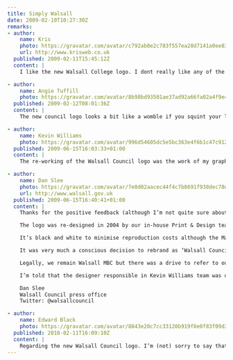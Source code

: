 ```yaml
---
title: Simply Walsall
date: 2009-02-10T10:27:30Z
remarks:
- author:
    name: Kris
    photo: https://gravatar.com/avatar/c792ab0e2c783f557ea28d7141a0ee83
    url: http://www.krisweb.co.uk
  published: 2009-02-11T15:45:12Z
  content: |
    I like the new Walsall College logo. I dont really like any of the Council logos, but thats just my unprofessional design opinion.

- author:
    name: Angie Tuffill
    photo: https://gravatar.com/avatar/8b98bd93501ae37ad92a66fa02a4f9e4
  published: 2009-02-12T08:01:36Z
  content: |
    The new council logo looks a bit like a womble if you squint your left eye! I like it!

- author:
    name: Kevin Williams
    photo: https://gravatar.com/avatar/996d54605dc5e5bc363e4f6b1c47c912
  published: 2009-06-15T16:03:33+01:00
  content: |
    The re-working of the Walsall Council logo was the work of my graphics team in the in-house Walsall Council Print and Design Unit. We branded the council back in 2004 and continue to manage the brand development. Thanks for your kind comments.

- author:
    name: Dan Slee
    photo: https://gravatar.com/avatar/7e0d02aacec44f4c7b8691f938dec78d
    url: http://www.walsall.gov.uk
  published: 2009-06-15T16:40:41+01:00
  content: |
    Thanks for the positive feedback (although I’m not quite sure about the Womble reference, Angie!).

    The logo was re-designed in 2004 by our in-house Print & Design team. This was to make the logo less busy and more accessable to people.

    It’s black and white to minimise reproduction costs although the Mayor’s Office is entitled to use a version that has a colour crest.

    It was very much a conscious decision to rebrand as ‘Walsall Council’ rather than the legally accurate but its-a-mouthful-to-say-it ‘Walsall Metropolitan Borough Council.’

    Legally, we remain Walsall MBC but there was a drive to refer to ourselves as Walsall Council across all media. It’s simpler. It is, afterall, also what residents refer to us as.

    I’m told that the designer responsible in Kevin Williams team was one Steve Bagley.

    Dan Slee
    Walsall Council press office
    Twitter: @walsallcouncil

- author:
    name: Edward Black
    photo: https://gravatar.com/avatar/8843e20c7cc33120b919f8e0f83f09d2
  published: 2010-02-11T16:09:10Z
  content: |
    Regarding the new Walsall Council logo. I’m (not) sorry to say that it isn’t as good as its predecessor. During my thirty years in the business I’ve always found that imagination is free.
---
```

